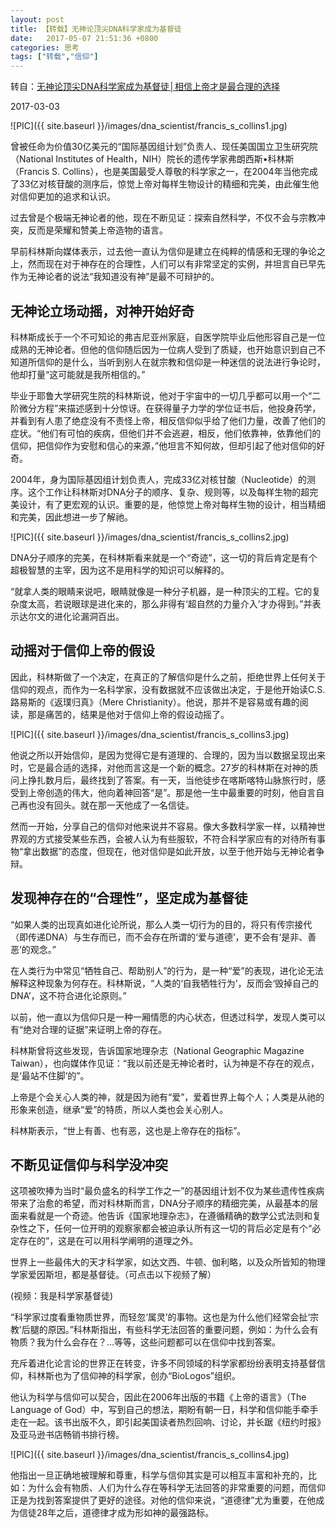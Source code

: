 ```yaml
---
layout: post
title: 【转载】无神论顶尖DNA科学家成为基督徒
date:   2017-05-07 21:51:36 +0800
categories: 思考
tags: ["转载","信仰"]
---
```

转自：[无神论顶尖DNA科学家成为基督徒│相信上帝才是最合理的选择](http://mp.weixin.qq.com/s/iSahbmaMTKRtR_h8MYki6A)

2017-03-03 

![PIC]({{ site.baseurl }}/images/dna_scientist/francis_s_collins1.jpg)<br>

曾被任命为价值30亿美元的“国际基因组计划”负责人、现任美国国立卫生研究院（National Institutes of Health，NIH）院长的遗传学家弗朗西斯•科林斯（Francis S. Collins），也是美国最受人尊敬的科学家之一，在2004年当他完成了33亿对核苷酸的测序后，惊觉上帝对每样生物设计的精细和完美，由此催生他对信仰更加的追求和认识。
 
过去曾是个极端无神论者的他，现在不断见证：探索自然科学，不仅不会与宗教冲突，反而是荣耀和赞美上帝造物的语言。
 
早前科林斯向媒体表示，过去他一直认为信仰是建立在纯粹的情感和无理的争论之上，然而现在对于神存在的合理性，人们可以有非常坚定的实例，并坦言自已早先作为无神论者的说法“我知道没有神”是最不可辩护的。

## 无神论立场动摇，对神开始好奇
科林斯成长于一个不可知论的弗吉尼亚州家庭，自医学院毕业后他形容自己是一位成熟的无神论者。但他的信仰随后因为一位病人受到了质疑，也开始意识到自己不知道所信仰的是什么，当听到别人在就宗教和信仰是一种迷信的说法进行争论时，他却打量“这可能就是我所相信的。”
 
毕业于耶鲁大学研究生院的科林斯说，他对于宇宙中的一切几乎都可以用一个“二阶微分方程”来描述感到十分惊讶。在获得量子力学的学位证书后，他投身药学，并看到有人患了绝症没有不责怪上帝，相反信仰似乎给了他们力量，改善了他们的症状。“他们有可怕的疾病，但他们并不会逃避，相反，他们依靠神，依靠他们的信仰，把信仰作为安慰和信心的来源，”他坦言不知何故，但却引起了他对信仰的好奇。
 
2004年，身为国际基因组计划负责人，完成33亿对核甘酸（Nucleotide）的测序。这个工作让科林斯对DNA分子的顺序、复杂、规则等，以及每样生物的超完美设计，有了更宏观的认识。重要的是，他惊觉上帝对每样生物的设计，相当精细和完美，因此想进一步了解祂。 

![PIC]({{ site.baseurl }}/images/dna_scientist/francis_s_collins2.jpg)<br>

DNA分子顺序的完美，在科林斯看来就是一个“奇迹”，这一切的背后肯定是有个超极智慧的主宰，因为这不是用科学的知识可以解释的。
 
“就拿人类的眼睛来说吧，眼睛就像是一种分子机器，是一种顶尖的工程。它的复杂度太高，若说眼球是进化来的，那么非得有‘超自然的力量介入’才办得到。”并表示达尔文的进化论漏洞百出。

## 动摇对于信仰上帝的假设
因此，科林斯做了一个决定，在真正的了解信仰是什么之前，拒绝世界上任何关于信仰的观点，而作为一名科学家，没有数据就不应该做出决定，于是他开始读C.S.路易斯的《返璞归真》（Mere Christianity）。他说，那并不是容易或有趣的阅读，那是痛苦的，结果是他对于信仰上帝的假设动摇了。 

![PIC]({{ site.baseurl }}/images/dna_scientist/francis_s_collins3.jpg)<br>

他说之所以开始信仰，是因为觉得它是有道理的、合理的，因为当以数据呈现出来时，它是最合适的选择，对他而言这是一个新的概念。27岁的科林斯在对神的质问上挣扎数月后，最终找到了答案。有一天，当他徒步在喀斯喀特山脉旅行时，感受到上帝创造的伟大，他向着神回答“是”。那是他一生中最重要的时刻，他自言自己再也没有回头。就在那一天他成了一名信徒。

然而一开始，分享自己的信仰对他来说并不容易。像大多数科学家一样，以精神世界观的方式接受某些东西，会被人认为有些服软，不符合科学家应有的对待所有事物“拿出数据”的态度，但现在，他对信仰是如此开放，以至于他开始与无神论者争辩。

## 发现神存在的“合理性”，坚定成为基督徒
“如果人类的出现真如进化论所说，那么人类一切行为的目的，将只有传宗接代（即传递DNA）与生存而已，而不会存在所谓的‘爱与道德’，更不会有‘是非、善恶’的观念。”
 
在人类行为中常见“牺牲自己、帮助别人”的行为，是一种“爱”的表现，进化论无法解释这种现象为何存在。科林斯说，“人类的‘自我牺牲行为’，反而会‘毁掉自己的DNA’，这不符合进化论原则。”
 
以前，他一直以为信仰只是一种一厢情愿的内心状态，但透过科学，发现人类可以有“绝对合理的证据”来证明上帝的存在。
 
科林斯曾将这些发现，告诉国家地理杂志（National Geographic Magazine Taiwan），也向媒体作见证：“我以前还是无神论者时，认为神是不存在的观点，是‘最站不住脚’的”。
 
上帝是个会关心人类的神，就是因为祂有“爱”，爱着世界上每个人；人类是从祂的形象来创造，继承“爱”的特质，所以人类也会关心别人。
 
科林斯表示，“世上有善、也有恶，这也是上帝存在的指标”。

## 不断见证信仰与科学没冲突
这项被吹捧为当时“最负盛名的科学工作之一”的基因组计划不仅为某些遗传性疾病带来了治愈的希望，而对科林斯而言，DNA分子顺序的精细完美，从最基本的层面来看就是一个奇迹。他告诉《国家地理杂志》，在遵循精确的数学公式法则和复杂性之下，任何一位开明的观察家都会被迫承认所有这一切的背后必定是有个“必定存在的”，这是在可以用科学阐明的道理之外。
 
世界上一些最伟大的天才科学家，如达文西、牛顿、伽利略，以及众所皆知的物理学家爱因斯坦，都是基督徒。（可点击以下视频了解）

(视频：我是科学家基督徒)

“科学家过度看重物质世界，而轻忽‘属灵’的事物。这也是为什么他们经常会扯‘宗教’后腿的原因。”科林斯指出，有些科学无法回答的重要问题，例如：为什么会有物质？我为什么会存在？…等等，这些问题都可以在信仰中找到答案。
 
充斥着进化论言论的世界正在转变，许多不同领域的科学家都纷纷表明支持基督信仰，科林斯也为了信仰神的科学家，创办“BioLogos”组织。
 
他认为科学与信仰可以契合，因此在2006年出版的书籍《上帝的语言》（The Language of God）中，写到自己的想法，期盼有朝一日，科学和信仰能手牵手走在一起。该书出版不久，即引起美国读者热烈回响、讨论，并长踞《纽约时报》及亚马逊书店畅销书排行榜。 

![PIC]({{ site.baseurl }}/images/dna_scientist/francis_s_collins4.jpg)<br>

他指出一旦正确地被理解和尊重，科学与信仰其实是可以相互丰富和补充的，比如：为什么会有物质、人们为什么存在等科学无法回答的非常重要的问题，而信仰正是为找到答案提供了更好的途径。对他的信仰来说，“道德律”尤为重要，在他成为信徒28年之后，道德律才成为形如神的最强路标。

